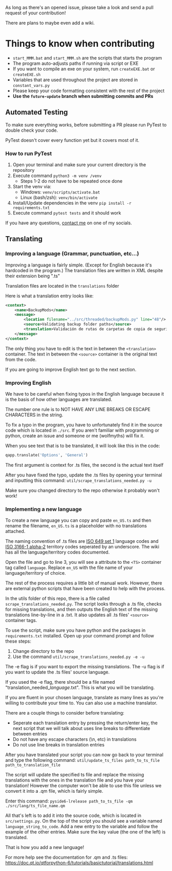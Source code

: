 As long as there's an opened issue, please take a look and send a pull request of your contribution!

There are plans to maybe even add a wiki.

# Things to know when contributing

+ `start_MMM.bat` and `start_MMM.sh` are the scripts that starts the program
+ The program auto-adjusts paths if running via script or EXE
+ If you want to compile an exe on your system, run `createEXE.bat` or `createEXE.sh`
+ Variables that are used throughout the project are stored in `constant_vars.py`
+ Please keep your code formatting consistent with the rest of the project
+ **Use the `future-update` branch when submitting commits and PRs**

## Automated Testing

To make sure everything works, before submitting a PR please run PyTest to double check your code.

PyTest doesn't cover every function yet but it covers most of it.

### How to run PyTest

1. Open your terminal and make sure your current directory is the repository
2. Execute command `python3 -m venv /venv`
   + Steps 1-2 do not have to be repeated once done
3. Start the venv via:
   + Windows: `venv/scripts/activate.bat`
   + Linux (bash/zsh): `venv/bin/activate`
4. Install/Update dependencies in the venv `pip install -r requirements.txt`
5. Execute command `pytest tests` and it should work

If you have any questions, [contact me](https://github.com/Wolfmyths) on one of my socials.

## Translating

### Improving a language (Grammar, punctuation, etc...)

Improving a language is fairly simple. (Except for English because it's hardcoded in the program.)
The translation files are written in XML despite their extension being ".ts"

Translation files are located in the `translations` folder

Here is what a translation entry looks like:
```xml
<context>
    <name>BackupMods</name>
    <message>
        <location filename="../src/threaded/backupMods.py" line="48"/>
        <source>Validating backup folder paths</source>
        <translation>Validación de rutas de carpetas de copia de seguridad</translation>
    </message>
</context>
```

The only thing you have to edit is the text in between the `<translation>` container.
The text in between the `<source>` container is the original text from the code.

If you are going to improve English text go to the next section.

### Improving English

We have to be careful when fixing typos in the English language because it is the basis of how other languages are translated.

The number one rule is to NOT HAVE ANY LINE BREAKS OR ESCAPE CHARACTERS in the string.

To fix a typo in the program, you have to unfortunately find it in the source code which is located in `./src`.
If you aren't familiar with programming or python, create an issue and someone or me (wolfmyths) will fix it.

When you see text that is to be translated, it will look like this in the code:
```py
qapp.translate('Options', 'General')
```

The first argument is context for .ts files, the second is the actual text itself

After you have fixed the typo, update the .ts files by opening your terminal and inputting this command:
`util/scrape_translations_needed.py -u`

Make sure you changed directory to the repo otherwise it probably won't work!

### Implementing a new language

To create a new language you can copy and paste `en_US.ts` and then rename the filename, `en_US.ts` is a placeholder with no translations attached.

The naming convention of .ts files are [ISO 649 set 1](https://en.wikipedia.org/wiki/List_of_ISO_639_language_codes) language codes and [ISO 3166-1 alpha-2](https://en.wikipedia.org/wiki/ISO_3166-1_alpha-2) territory codes seperated by an underscore. The wiki has all the language/territory codes documented.

Open the file and go to line 3, you will see a attribute to the `<TS>` container tag called `language`. Replace `en_US` with the file name of your language/territory of choice. 

The rest of the process requires a little bit of manual work.
However, there are external python scripts that have been created to help with the process.

In the utils folder of this repo, there is a file called `scrape_translations_needed.py`.
The script looks through a .ts file, checks for missing translations, and then outputs the English text of the missing translations line-by-line in a .txt.
It also updates all .ts files' `<source>` container tags.

To use the script, make sure you have python and the packages in `requirements.txt` installed.
Open up your command prompt and follow these steps:
1. Change directory to the repo
2. Use the command `util/scrape_translations_needed.py -e -u`

The -e flag is if you want to export the missing translations.
The -u flag is if you want to update the .ts files' source language.

If you used the -e flag, there should be a file named "translation_needed_*language*.txt".
This is what you will be translating.

If you are fluent in your chosen language, translate as many lines as you're willing to contribute your time to.
You can also use a machine translator.

There are a couple things to consider before translating:
+ Seperate each translation entry by pressing the return/enter key, the next script that we will talk about uses line breaks to differentiate between entries
+ Do not have any escape characters (\n, etc) in translations
+ Do not use line breaks in translation entries

After you have translated your script you can now go back to your terminal and type the following command:
`util/update_ts_files path_to_ts_file path_to_translation_file`

The script will update the specified ts file and replace the missing translations with the ones in the translation file and you have your translation!
However the computer won't be able to use this file unless we convert it into a .qm file, which is fairly simple.

Enter this command: `pyside6-lrelease path_to_ts_file -qm ./src/lang/ts_file_name.qm`

All that's left is to add it into the source code, which is located in `src/settings.py`.
On the top of the script you should see a variable named `language_string_to_code`.
Add a new entry to the variable and follow the example of the other entries.
Make sure the key value (the one of the left) is translated.

That is how you add a new language!

For more help see the documentation for .qm and .ts files:
https://doc.qt.io/qtforpython-6/tutorials/basictutorial/translations.html

